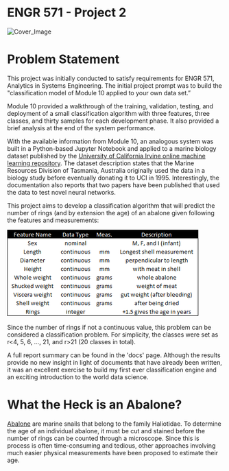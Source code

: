 # ENGR 571 - Project 2
![Cover_Image](coverimage.png "Simple Classification Engine")

# Problem Statement
This project was initially conducted to satisfy requirements for ENGR 571, Analytics in Systems Engineering. The initial project prompt was to build the "classification model of Module 10 applied to your own data set.” 

Module 10 provided a walkthrough of the training, validation, testing, and deployment of a small classification algorithm with three features, three classes, and thirty samples for each development phase. It also provided a brief analysis at the end of the system performance. 

With the available information from Module 10, an analogous system was built in a Python-based Jupyter Notebook and applied to a marine biology dataset published by the [University of California Irvine online machine learning repository](http://mlr.cs.umass.edu/ml/datasets/Abalone/). The dataset description states that the Marine Resources Division of Tasmania, Australia originally used the data in a biology study before eventually donating it to UCI in 1995. Interestingly, the documentation also reports that two papers have been published that used the data to test novel neural networks.

This project aims to develop a classification algorithm that will predict the number of rings (and by extension the age) of an abalone given following the features and measurements:

![Feature Table](featuretable.png "Feature Table")

Since the number of rings if not a continuous value, this problem can be considered a classification problem. For simplicity, the classes were set as r<4, 5, 6, …, 21, and r>21 (20 classes in total).

A full report summary can be found in the 'docs' page. Although the results provide no new insight in light of documents that have already been written, it was an excellent exercise to build my first ever classification engine and an exciting introduction to the world data science.

# What the Heck is an Abalone?
[Abalone](https://en.wikipedia.org/wiki/Abalone) are marine snails that belong to the family Haliotidae. To determine the age of an individual abalone, it must be cut and stained before the number of rings can be counted through a microscope. Since this is process is often time-consuming and tedious, other approaches involving much easier physical measurements have been proposed to estimate their age.

